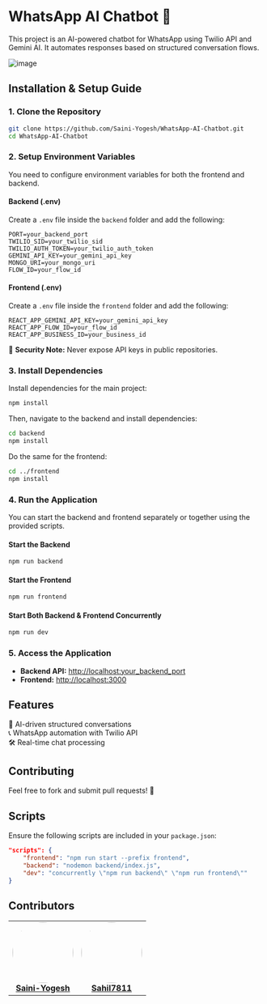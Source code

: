 # WhatsApp AI Chatbot 🚀

This project is an AI-powered chatbot for WhatsApp using Twilio API and Gemini AI. It automates responses based on structured conversation flows.

![image](https://github.com/user-attachments/assets/d68aab6f-ee74-4d16-8bce-4fb3fffe6c9e)

## Installation & Setup Guide

### 1. Clone the Repository

```sh
git clone https://github.com/Saini-Yogesh/WhatsApp-AI-Chatbot.git
cd WhatsApp-AI-Chatbot
```

### 2. Setup Environment Variables

You need to configure environment variables for both the frontend and backend.

#### Backend (.env)
Create a `.env` file inside the `backend` folder and add the following:

```env
PORT=your_backend_port
TWILIO_SID=your_twilio_sid
TWILIO_AUTH_TOKEN=your_twilio_auth_token
GEMINI_API_KEY=your_gemini_api_key
MONGO_URI=your_mongo_uri
FLOW_ID=your_flow_id
```

#### Frontend (.env)
Create a `.env` file inside the `frontend` folder and add the following:

```env
REACT_APP_GEMINI_API_KEY=your_gemini_api_key
REACT_APP_FLOW_ID=your_flow_id
REACT_APP_BUSINESS_ID=your_business_id
```

🚨 **Security Note:** Never expose API keys in public repositories.

### 3. Install Dependencies

Install dependencies for the main project:

```sh
npm install
```

Then, navigate to the backend and install dependencies:

```sh
cd backend
npm install
```

Do the same for the frontend:

```sh
cd ../frontend
npm install
```

### 4. Run the Application

You can start the backend and frontend separately or together using the provided scripts.

#### Start the Backend

```sh
npm run backend
```

#### Start the Frontend

```sh
npm run frontend
```

#### Start Both Backend & Frontend Concurrently

```sh
npm run dev
```

### 5. Access the Application

- **Backend API:** [http://localhost:your_backend_port](http://localhost:your_backend_port)
- **Frontend:** [http://localhost:3000](http://localhost:3000)

## Features

📅 AI-driven structured conversations  
📞 WhatsApp automation with Twilio API  
🛠️ Real-time chat processing  

## Contributing

Feel free to fork and submit pull requests! 🚀

## Scripts

Ensure the following scripts are included in your `package.json`:

```json
"scripts": {
    "frontend": "npm run start --prefix frontend",
    "backend": "nodemon backend/index.js",
    "dev": "concurrently \"npm run backend\" \"npm run frontend\""
}
```

## Contributors

<table>
  <tr>
    <td align="center">
      <a href="https://github.com/Saini-Yogesh">
        <img src="https://github.com/Saini-Yogesh.png" width="120" height="120" style="border-radius: 50%;" /><br>
        <b>Saini-Yogesh</b>
      </a>
    </td>
    <td align="center">
      <a href="https://github.com/Sahil7811">
        <img src="https://github.com/Sahil7811.png" width="120" height="120" style="border-radius: 50%;" /><br>
        <b>Sahil7811</b>
      </a>
    </td>
  </tr>
</table>
